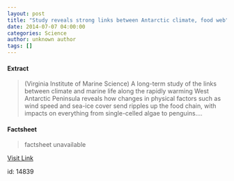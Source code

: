```yaml
---
layout: post
title: "Study reveals strong links between Antarctic climate, food web"
date: 2014-07-07 04:00:00
categories: Science
author: unknown author
tags: []
---
```



#### Extract
>(Virginia Institute of Marine Science) A long-term study of the links between climate and marine life along the rapidly warming West Antarctic Peninsula reveals how changes in physical factors such as wind speed and sea-ice cover send ripples up the food chain, with impacts on everything from single-celled algae to penguins....

#### Factsheet
>factsheet unavailable

[Visit Link](http://www.eurekalert.org/pub_releases/2014-07/viom-srs070714.php)

id:   14839


